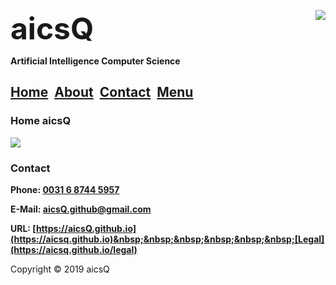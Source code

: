 <b><font size="7">aicsQ</font></b><img src="https://aicsq.github.io/aicsQ 50.png" align="right">

**Artificial Intelligence Computer Science**

## [Home](https://aicsq.github.io)&nbsp;&nbsp;[About](https://aicsq.github.io/about)&nbsp;&nbsp;[Contact](https://aicsq.github.io/contact)&nbsp;&nbsp;[Menu](https://aicsq.github.io/menu)

### Home aicsQ

<img src="https://aicsq.github.io/aicsQ 180.png" align="middle">

### Contact
**Phone: [0031 6 8744 5957](tel:0031687445957)**

**E-Mail: [aicsQ.github@gmail.com](https://aicsq.github@gmail.com)**

**URL: [https://aicsQ.github.io](https://aicsq.github.io)&nbsp;&nbsp;&nbsp;&nbsp;&nbsp;&nbsp;[Legal](https://aicsq.github.io/legal)**

Copyright © 2019 aicsQ

